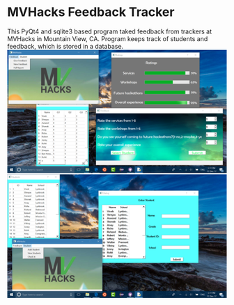 # MVHacks Feedback Tracker
This PyQt4 and sqlite3 based program taked feedback from trackers at MVHacks in Mountain View, CA. Program keeps track of students and feedback,
which is stored in a database.
![alt text](https://github.com/vivek3141/MVHacksFeedbackTracker/blob/master/Documentation/screen1.png)
![alt text](https://github.com/vivek3141/MVHacksFeedbackTracker/blob/master/Documentation/screen2.png)
